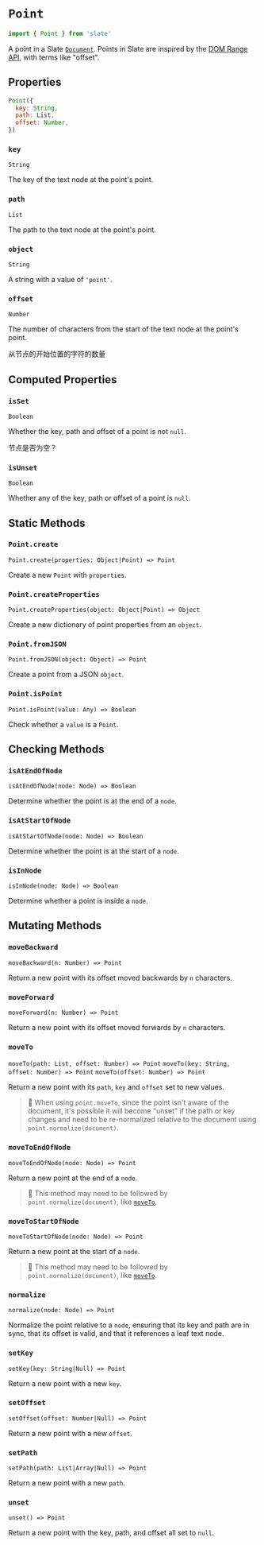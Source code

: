 # `Point`

```js
import { Point } from 'slate'
```

A point in a Slate [`Document`](./document.md). Points in Slate are inspired by the [DOM Range API](https://developer.mozilla.org/en-US/docs/Web/API/Range), with terms like "offset".



## Properties

```js
Point({
  key: String,
  path: List,
  offset: Number,
})
```

### `key`

`String`

The key of the text node at the point's point.



### `path`

`List`

The path to the text node at the point's point.



### `object`

`String`

A string with a value of `'point'`.



### `offset`

`Number`

The number of characters from the start of the text node at the point's point.

从节点的开始位置的字符的数量

## Computed Properties

### `isSet`

`Boolean`

Whether the key, path and offset of a point is not `null`.

节点是否为空？

### `isUnset`

`Boolean`

Whether any of the key, path or offset of a point is `null`.



## Static Methods

### `Point.create`

`Point.create(properties: Object|Point) => Point`

Create a new `Point` with `properties`.



### `Point.createProperties`

`Point.createProperties(object: Object|Point) => Object`

Create a new dictionary of point properties from an `object`.



### `Point.fromJSON`

`Point.fromJSON(object: Object) => Point`

Create a point from a JSON `object`.



### `Point.isPoint`

`Point.isPoint(value: Any) => Boolean`

Check whether a `value` is a `Point`.





## Checking Methods

### `isAtEndOfNode`

`isAtEndOfNode(node: Node) => Boolean`

Determine whether the point is at the end of a `node`.



### `isAtStartOfNode`

`isAtStartOfNode(node: Node) => Boolean`

Determine whether the point is at the start of a `node`.



### `isInNode`

`isInNode(node: Node) => Boolean`

Determine whether a point is inside a `node`.



## Mutating Methods

### `moveBackward`

`moveBackward(n: Number) => Point`

Return a new point with its offset moved backwards by `n` characters.



### `moveForward`

`moveForward(n: Number) => Point`

Return a new point with its offset moved forwards by `n` characters.



### `moveTo`

`moveTo(path: List, offset: Number) => Point`
`moveTo(key: String, offset: Number) => Point`
`moveTo(offset: Number) => Point`

Return a new point with its `path`, `key` and `offset` set to new values.

> 🤖 When using `point.moveTo`, since the point isn't aware of the document, it's possible it will become "unset" if the path or key changes and need to be re-normalized relative to the document using `point.normalize(document)`.



### `moveToEndOfNode`

`moveToEndOfNode(node: Node) => Point`

Return a new point at the end of a `node`.

> 🤖 This method may need to be followed by `point.normalize(document)`, like [`moveTo`](#moveto).

### `moveToStartOfNode`

`moveToStartOfNode(node: Node) => Point`

Return a new point at the start of a `node`.

> 🤖 This method may need to be followed by `point.normalize(document)`, like [`moveTo`](#moveto).

### `normalize`

`normalize(node: Node) => Point`

Normalize the point relative to a `node`, ensuring that its key and path are in sync, that its offset is valid, and that it references a leaf text node.

### `setKey`

`setKey(key: String|Null) => Point`

Return a new point with a new `key`.

### `setOffset`

`setOffset(offset: Number|Null) => Point`

Return a new point with a new `offset`.

### `setPath`

`setPath(path: List|Array|Null) => Point`

Return a new point with a new `path`.

### `unset`

`unset() => Point`

Return a new point with the key, path, and offset all set to `null`.
